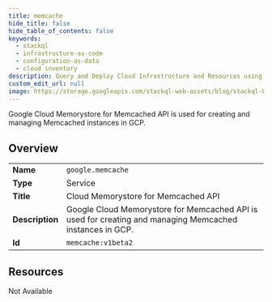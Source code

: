 ```yaml
---
title: memcache
hide_title: false
hide_table_of_contents: false
keywords:
  - stackql
  - infrastructure-as-code
  - configuration-as-data
  - cloud inventory
description: Query and Deploy Cloud Infrastructure and Resources using SQL
custom_edit_url: null
image: https://storage.googleapis.com/stackql-web-assets/blog/stackql-blog-post-featured-image.png
---
```

Google Cloud Memorystore for Memcached API is used for creating and managing Memcached instances in GCP.  
    

## Overview
<table><tbody>
<tr><td><b>Name</b></td><td><code>google.memcache</code></td></tr>
<tr><td><b>Type</b></td><td>Service</td></tr>
<tr><td><b>Title</b></td><td>Cloud Memorystore for Memcached API</td></tr>
<tr><td><b>Description</b></td><td>Google Cloud Memorystore for Memcached API is used for creating and managing Memcached instances in GCP.</td></tr>
<tr><td><b>Id</b></td><td><code>memcache:v1beta2</code></td></tr>
</tbody></table>

## Resources
<div class="row"><div class="providerDocColumn">Not Available</div></div>